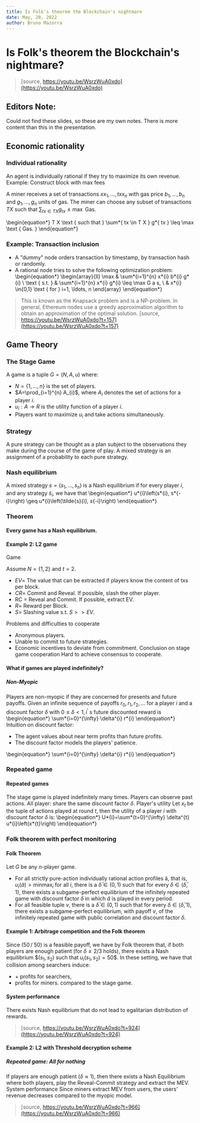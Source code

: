 ```yaml
---
title: Is Folk's theorem the Blockchain's nightmare
date: May, 20, 2022
author: Bruno Mazorra
---
```


# Is Folk's theorem the Blockchain's nightmare?

> [source, https://youtu.be/WsrzWuA0xdo](https://youtu.be/WsrzWuA0xdo)

## Editors Note:

Could not find these slides, so these are my own notes. There is more
content than this in the presentation.

## Economic rationality

### Individual rationality

An agent is individually rational if they try to maximize its own
revenue. Example: Construct block with max fees

A miner receives a set of transactions $xx _{1}, \ldots, tx x _{n}$ with
gas price $b_{1}, \ldots, b_{n}$ and $g_{1}, \ldots, g_{n}$ units of
gas. The miner can choose any subset of transactions $T X$ such that
$\sum_{t x \in T X } g_{ tx } \leq \max$ Gas.

\begin{equation*} T X \text { such that } \sum*{ tx \in T X } g*{ tx }
\leq \max \text { Gas. } \end{equation*}

### Example: Transaction inclusion

-   A "dummy" node orders transaction by timestamp, by transaction hash
    or randomly.
-   A rational node tries to solve the following optimization problem:
    \begin{equation*} \begin{array}{ll} \max & \sum*{i=1}^{n} x*{i}
    b*{i} g*{i} \\ \text { s.t. } & \sum*{i=1}^{n} x*{i} g*{i} \leq \max
    G a s, \\ & x*{i} \in\{0,1\} \text { for } i=1, \ldots, n
    \end{array} \end{equation*}

> This is known as the Knapsack problem and is a NP-problem. In general,
> Ethereum nodes use a greedy approximation algorithm to obtain an
> approximation of the optimal solution.
> [source, https://youtu.be/WsrzWuA0xdo?t=157](https://youtu.be/WsrzWuA0xdo?t=157)

## Game Theory

### The Stage Game

A game is a tuple $G =(N, A, u)$ where:

-   $N=\{1, \ldots, n\}$ is the set of players.
-   $A=\prod_{i=1}^{n} A_{i}$, where $A_{i}$ denotes the set of actions
    for a player $i$.
-   $u_{i}: A \rightarrow R$ is the utility function of a player $i$.
-   Players want to maximize $u_{i}$ and take actions simultaneously.

### Strategy

A pure strategy can be thought as a plan subject to the observations
they make during the course of the game of play. A mixed strategy is an
assignment of a probability to each pure strategy.

### Nash equilibrium

A mixed strategy $s=\left(s_{1}, \ldots, s_{n}\right)$ is a Nash
equilibrium if for every player $i$, and any strategy $\tilde{s}_{i}$,
we have that \begin{equation*} u*{i}\left(s*{i}, s*{-i}\right) \geq
u*{i}\left(\tilde{s}*{i}, s*{-i}\right) \end{equation*}

### Theorem

#### Every game has a Nash equilibrium.

#### Example 2: L2 game

Game

Assume $N=\{1,2\}$ and $t=2$.

-   $EV =$ The value that can be extracted if players know the content
    of txs per block.
-   $CR =$ Commit and Reveal. If possible, slash the other player.
-   RC $=$ Reveal and Commit. If possible, extract EV.
-   $R =$ Reward per Block.
-   $S =$ Slashing value s.t. $S >> EV$.

Problems and difficulties to cooperate

-   Anonymous players.
-   Unable to commit to future strategies.
-   Economic incentives to deviate from commitment. Conclusion on stage
    game cooperation Hard to achieve consensus to cooperate.

#### What if games are played indefinitely?

##### Non-Myopic

Players are non-myopic if they are concerned for presents and future
payoffs. Given an infinite sequence of payoffs
$r_{0}, r_{1}, r_{2}, \ldots$ for a player $i$ and a discount factor
$\delta$ with $0 \leq \delta<1, i^{\prime}$ s future discounted reward
is \begin{equation*} \sum*{i=0}^{\infty} \delta^{i} r*{i}
\end{equation*} Intuition on discount factor:

-   The agent values about near term profits than future profits.
-   The discount factor models the players' patience.

\begin{equation*} \sum*{i=0}^{\infty} \delta^{i} r*{i} \end{equation*}

### Repeated game

#### Repeated games

The stage game is played indefinitely many times. Players can observe
past actions. All player: share the same discount factor $\delta$.
Player's utility Let $x_{t}$ be the tuple of actions played at round
$t$, then the utility of a player $i$ with discount factor $\delta$ is:
\begin{equation*} U*{i}=\sum*{t=0}^{\infty} \delta^{t}
u*{i}\left(x*{t}\right) \end{equation*}

### Folk theorem with perfect monitoring

#### Folk Theorem

Let $G$ be any $n$-player game.

-   For all strictly pure-action individually rational action profiles
    ã, that is, $u_{i}(\tilde{a})>\operatorname{minmax}_{i}$ for all
    $i$, there is a $\bar{\delta} \in(0,1)$ such that for every
    $\delta \in(\bar{\delta}, 1)$, there exists a subgame-perfect
    equilibrium of the infinitely repeated game with discount factor
    $\delta$ in which $\tilde{a}$ is played in every period.
-   For all feasible tuple $v$, there is a $\bar{\delta} \in(0,1)$ such
    that for every $\delta \in(\bar{\delta}, 1)$, there exists a
    subgame-perfect equilibrium, with payoff $v$, of the infinitely
    repeated game with public correlation and discount factor $\delta$.

#### Example 1: Arbitrage competition and the Folk theorem

Since $(50 \,/\ 50 )$ is a feasible payoff, we have by Folk theorem
that, if both players are enough patient (for $\delta \geq 2 / 3$
holds), there exists a Nash equilibrium $$\left(s_{1}, s_{2}\right)$
such that $u_{i}\left(s_{1}, s_{2}\right)=50 \$$. In these setting, we
have that collision among searchers induce:

-   $+$ profits for searchers,
-   profits for miners. compared to the stage game.

#### System performance

There exists Nash equilibrium that do not lead to egalitarian
distribution of rewards.

> [source, https://youtu.be/WsrzWuA0xdo?t=924](https://youtu.be/WsrzWuA0xdo?t=924)

#### Example 2: L2 with Threshold decryption scheme

##### Repeated game: All for nothing

If players are enough patient $(\delta \approx 1)$, then there exists a
Nash Equilibrium where both players, play the Reveal-Commit strategy and
extract the MEV. System performance Since miners extract MEV from users,
the users' revenue decreases compared to the myopic model.

> [source, https://youtu.be/WsrzWuA0xdo?t=966](https://youtu.be/WsrzWuA0xdo?t=966)
